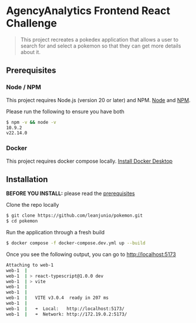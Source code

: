 # AgencyAnalytics Frontend React Challenge

> This project recreates a pokedex application that allows a user to search for and select a pokemon so that they can get more details about it.

## Prerequisites

### Node / NPM

This project requires Node.js (version 20 or later) and NPM.
[Node](http://nodejs.org/) and [NPM](https://npmjs.org/).

Please run the following to ensure you have both

```sh
$ npm -v && node -v
10.9.2
v22.14.0
```

### Docker

This project requires docker compose locally. [Install Docker Desktop](https://docs.docker.com/compose/install/)

## Installation

**BEFORE YOU INSTALL:** please read the [prerequisites](#prerequisites)

Clone the repo locally

```sh
$ git clone https://github.com/leanjunio/pokemon.git
$ cd pokemon
```

Run the application through a fresh build

```sh
$ docker compose -f docker-compose.dev.yml up --build
```

Once you see the following output, you can go to [http://localhost:5173](http://localhost:5173)

```sh
Attaching to web-1
web-1  |
web-1  | > react-typescript@1.0.0 dev
web-1  | > vite
web-1  |
web-1  |
web-1  |   VITE v3.0.4  ready in 207 ms
web-1  |
web-1  |   ➜  Local:   http://localhost:5173/
web-1  |   ➜  Network: http://172.19.0.2:5173/
```
